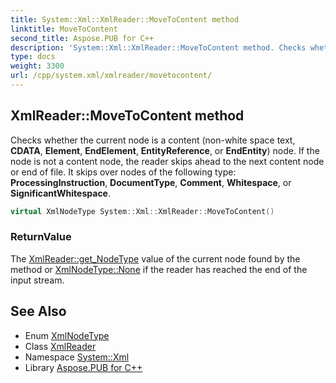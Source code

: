 ```yaml
---
title: System::Xml::XmlReader::MoveToContent method
linktitle: MoveToContent
second_title: Aspose.PUB for C++
description: 'System::Xml::XmlReader::MoveToContent method. Checks whether the current node is a content (non-white space text, CDATA, Element, EndElement, EntityReference, or EndEntity) node. If the node is not a content node, the reader skips ahead to the next content node or end of file. It skips over nodes of the following type: ProcessingInstruction, DocumentType, Comment, Whitespace, or SignificantWhitespace in C++.'
type: docs
weight: 3300
url: /cpp/system.xml/xmlreader/movetocontent/
---
```

## XmlReader::MoveToContent method


Checks whether the current node is a content (non-white space text, **CDATA**, **Element**, **EndElement**, **EntityReference**, or **EndEntity**) node. If the node is not a content node, the reader skips ahead to the next content node or end of file. It skips over nodes of the following type: **ProcessingInstruction**, **DocumentType**, **Comment**, **Whitespace**, or **SignificantWhitespace**.

```cpp
virtual XmlNodeType System::Xml::XmlReader::MoveToContent()
```


### ReturnValue

The [XmlReader::get_NodeType](../get_nodetype/) value of the current node found by the method or [XmlNodeType::None](../../xmlnodetype/) if the reader has reached the end of the input stream.

## See Also

* Enum [XmlNodeType](../../xmlnodetype/)
* Class [XmlReader](../)
* Namespace [System::Xml](../../)
* Library [Aspose.PUB for C++](../../../)
